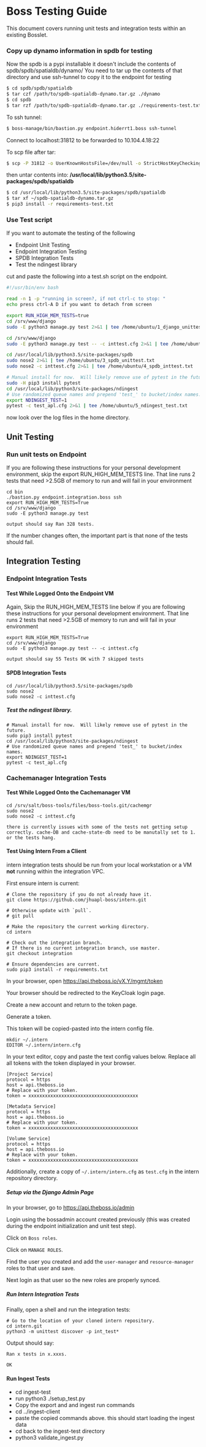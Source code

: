 # Boss Testing Guide
This document covers running unit tests and integration tests within an existing Bosslet.


### Copy up dynamo information in spdb for testing
Now the spdb is a pypi installable it doesn't include the contents of 
spdb/spdb/spatialdb/dynamo/
You need to tar up the contents of that directory and use ssh-tunnel to copy it to the endpoint for testing
```bash
$ cd spdb/spdb/spatialdb
$ tar czf /path/to/spdb-spatialdb-dynamo.tar.gz ./dynamo
$ cd spdb
$ tar rzf /path/to/spdb-spatialdb-dynamo.tar.gz ./requirements-test.txt
```
 
To ssh tunnel:
```bash
$ boss-manage/bin/bastion.py endpoint.hiderrt1.boss ssh-tunnel
```
Connect to localhost:31812 to be forwarded to 10.104.4.18:22

To scp file after tar:
```.bash
$ scp -P 31812 -o UserKnownHostsFile=/dev/null -o StrictHostKeyChecking=no /path/to/spdb-spatialdb-dynamo.tar.gz ubuntu@localhost:
```

then untar contents into:
**/usr/local/lib/python3.5/site-packages/spdb/spatialdb**
```bash
$ cd /usr/local/lib/python3.5/site-packages/spdb/spatialdb
$ tar xf ~/spdb-spatialdb-dynamo.tar.gz
$ pip3 install -r requirements-test.txt
```

### Use Test script
If you want to automate the testing of the following
* Endpoint Unit Testing
* Endpoint Integration Testing
* SPDB Integration Tests
* Test the ndingest library

cut and paste the following into a test.sh script on the endpoint.
```bash
#!/usr/bin/env bash

read -n 1 -p "running in screen?, if not ctrl-c to stop: "
echo press ctrl-A D if you want to detach from screen

export RUN_HIGH_MEM_TESTS=true
cd /srv/www/django
sudo -E python3 manage.py test 2>&1 | tee /home/ubuntu/1_django_unittest.txt

cd /srv/www/django
sudo -E python3 manage.py test -- -c inttest.cfg 2>&1 | tee /home/ubuntu/2_django_inttest.txt

cd /usr/local/lib/python3.5/site-packages/spdb
sudo nose2 2>&1 | tee /home/ubuntu/3_spdb_unittest.txt
sudo nose2 -c inttest.cfg 2>&1 | tee /home/ubuntu/4_spdb_inttest.txt

# Manual install for now.  Will likely remove use of pytest in the future.
sudo -H pip3 install pytest
cd /usr/local/lib/python3/site-packages/ndingest
# Use randomized queue names and prepend 'test_' to bucket/index names.
export NDINGEST_TEST=1
pytest -c test_apl.cfg 2>&1 | tee /home/ubuntu/5_ndingest_test.txt
```
now look over the log files in the home directory.

## Unit Testing

### Run unit tests on Endpoint
If you are following these instructions for your personal development environment, skip the
export RUN_HIGH_MEM_TESTS line.  That line runs 2 tests that need >2.5GB of memory
to run and will fail in your environment

```shell
cd bin
./bastion.py endpoint.integration.boss ssh
export RUN_HIGH_MEM_TESTS=True
cd /srv/www/django
sudo -E python3 manage.py test
```
	output should say Ran 328 tests.
If the number changes often, the important part is that none of the tests should fail.


## Integration Testing

### Endpoint Integration Tests

#### Test While Logged Onto the Endpoint VM
Again, Skip the RUN_HIGH_MEM_TESTS line below if you are following these instructions for
your personal development environment.  That line runs 2 tests that need >2.5GB
of memory to run and will fail in your environment

```shell
export RUN_HIGH_MEM_TESTS=True
cd /srv/www/django
sudo -E python3 manage.py test -- -c inttest.cfg
```
	output should say 55 Tests OK with 7 skipped tests

#### SPDB Integration Tests 
```shell
cd /usr/local/lib/python3.5/site-packages/spdb
sudo nose2
sudo nose2 -c inttest.cfg
```

##### Test the ndingest library.
```shell
# Manual install for now.  Will likely remove use of pytest in the future.
sudo pip3 install pytest
cd /usr/local/lib/python3/site-packages/ndingest
# Use randomized queue names and prepend 'test_' to bucket/index names.
export NDINGEST_TEST=1
pytest -c test_apl.cfg
```

### Cachemanager Integration Tests

#### Test While Logged Onto the Cachemanager VM

```shell
cd /srv/salt/boss-tools/files/boss-tools.git/cachemgr
sudo nose2
sudo nose2 -c inttest.cfg
```
	there is currently issues with some of the tests not getting setup correctly. cache-DB and cache-state-db need to be manutally set to 1.
	or the tests hang.

#### Test Using Intern From a Client

intern integration tests should be run from your local workstation or a VM
**not** running within the integration VPC.

First ensure intern is current:

```shell
# Clone the repository if you do not already have it.
git clone https://github.com/jhuapl-boss/intern.git

# Otherwise update with `pull`.
# git pull

# Make the repository the current working directory.
cd intern

# Check out the integration branch.
# If there is no current integration branch, use master.
git checkout integration

# Ensure dependencies are current.
sudo pip3 install -r requirements.txt
```

In your browser, open https://api.theboss.io/vX.Y/mgmt/token

Your browser should be redirected to the KeyCloak login page.

Create a new account and return to the token page.

Generate a token.

This token will be copied-pasted into the intern config file.

```shell
mkdir ~/.intern
EDITOR ~/.intern/intern.cfg
```

In your text editor, copy and paste the text config values below. Replace all
all tokens with the token displayed in your browser.

```
[Project Service]
protocol = https
host = api.theboss.io
# Replace with your token.
token = xxxxxxxxxxxxxxxxxxxxxxxxxxxxxxxxxxxxxxxx

[Metadata Service]
protocol = https
host = api.theboss.io
# Replace with your token.
token = xxxxxxxxxxxxxxxxxxxxxxxxxxxxxxxxxxxxxxxx

[Volume Service]
protocol = https
host = api.theboss.io
# Replace with your token.
token = xxxxxxxxxxxxxxxxxxxxxxxxxxxxxxxxxxxxxxxx
```

Additionally, create a copy of `~/.intern/intern.cfg` as `test.cfg` in the intern
repository directory.

##### Setup via the Django Admin Page

In your browser, go to https://api.theboss.io/admin

Login using the bossadmin account created previously (this was created during
the endpoint initialization and unit test step).

Click on `Boss roles`.

Click on `MANAGE ROLES`.

Find the user you created and add the `user-manager` and `resource-manager` roles to that user and save.

Next login as that user so the new roles are properly synced.


##### Run Intern Integration Tests

Finally, open a shell and run the integration tests:

```shell
# Go to the location of your cloned intern repository.
cd intern.git
python3 -m unittest discover -p int_test*
```

Output should say:

```
Ran x tests in x.xxxs.

OK
```

#### Run Ingest Tests

* cd ingest-test
* run python3 ./setup_test.py
* Copy the export and and ingest run commands 
* cd ../ingest-client
* paste the copied commands above.
    this should start loading the ingest data
* cd back to the ingest-test directory
* python3 validate_ingest.py
